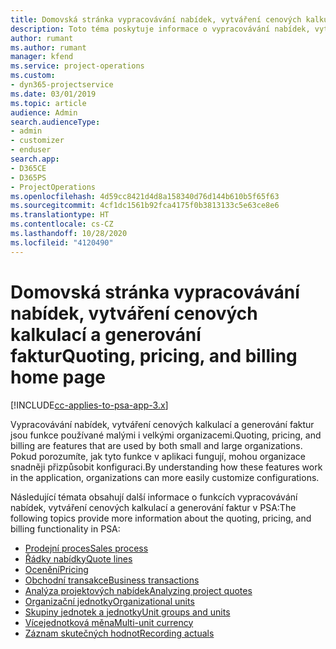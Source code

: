 ```yaml
---
title: Domovská stránka vypracovávání nabídek, vytváření cenových kalkulací a generování faktur
description: Toto téma poskytuje informace o vypracovávání nabídek, vytváření cenových kalkulací a generování faktur.
author: rumant
ms.author: rumant
manager: kfend
ms.service: project-operations
ms.custom:
- dyn365-projectservice
ms.date: 03/01/2019
ms.topic: article
audience: Admin
search.audienceType:
- admin
- customizer
- enduser
search.app:
- D365CE
- D365PS
- ProjectOperations
ms.openlocfilehash: 4d59cc8421d4d8a158340d76d144b610b5f65f63
ms.sourcegitcommit: 4cf1dc1561b92fca4175f0b3813133c5e63ce8e6
ms.translationtype: HT
ms.contentlocale: cs-CZ
ms.lasthandoff: 10/28/2020
ms.locfileid: "4120490"
---
```

# <a name="quoting-pricing-and-billing-home-page"></a><span data-ttu-id="5352a-103">Domovská stránka vypracovávání nabídek, vytváření cenových kalkulací a generování faktur</span><span class="sxs-lookup"><span data-stu-id="5352a-103">Quoting, pricing, and billing home page</span></span>

[!INCLUDE[cc-applies-to-psa-app-3.x](../includes/cc-applies-to-psa-app-3x.md)]

<span data-ttu-id="5352a-104">Vypracovávání nabídek, vytváření cenových kalkulací a generování faktur jsou funkce používané malými i velkými organizacemi.</span><span class="sxs-lookup"><span data-stu-id="5352a-104">Quoting, pricing, and billing are features that are used by both small and large organizations.</span></span> <span data-ttu-id="5352a-105">Pokud porozumíte, jak tyto funkce v aplikaci fungují, mohou organizace snadněji přizpůsobit konfiguraci.</span><span class="sxs-lookup"><span data-stu-id="5352a-105">By understanding how these features work in the application, organizations can more easily customize configurations.</span></span>

<span data-ttu-id="5352a-106">Následující témata obsahují další informace o funkcích vypracovávání nabídek, vytváření cenových kalkulací a generování faktur v PSA:</span><span class="sxs-lookup"><span data-stu-id="5352a-106">The following topics provide more information about the quoting, pricing, and billing functionality in PSA:</span></span>

- [<span data-ttu-id="5352a-107">Prodejní proces</span><span class="sxs-lookup"><span data-stu-id="5352a-107">Sales process</span></span>](basic-sales-process.md)
- [<span data-ttu-id="5352a-108">Řádky nabídky</span><span class="sxs-lookup"><span data-stu-id="5352a-108">Quote lines</span></span>](basic-quote-lines.md)
- [<span data-ttu-id="5352a-109">Ocenění</span><span class="sxs-lookup"><span data-stu-id="5352a-109">Pricing</span></span>](basic-pricing.md)
- [<span data-ttu-id="5352a-110">Obchodní transakce</span><span class="sxs-lookup"><span data-stu-id="5352a-110">Business transactions</span></span>](basic-business-transactions.md)
- [<span data-ttu-id="5352a-111">Analýza projektových nabídek</span><span class="sxs-lookup"><span data-stu-id="5352a-111">Analyzing project quotes</span></span>](basic-analyzing-quotes.md)
- [<span data-ttu-id="5352a-112">Organizační jednotky</span><span class="sxs-lookup"><span data-stu-id="5352a-112">Organizational units</span></span>](advanced-organizational.md)
- [<span data-ttu-id="5352a-113">Skupiny jednotek a jednotky</span><span class="sxs-lookup"><span data-stu-id="5352a-113">Unit groups and units</span></span>](advanced-units.md)
- [<span data-ttu-id="5352a-114">Vícejednotková měna</span><span class="sxs-lookup"><span data-stu-id="5352a-114">Multi-unit currency</span></span>](advanced-currency.md)
- [<span data-ttu-id="5352a-115">Záznam skutečných hodnot</span><span class="sxs-lookup"><span data-stu-id="5352a-115">Recording actuals</span></span>](advanced-actuals.md)
